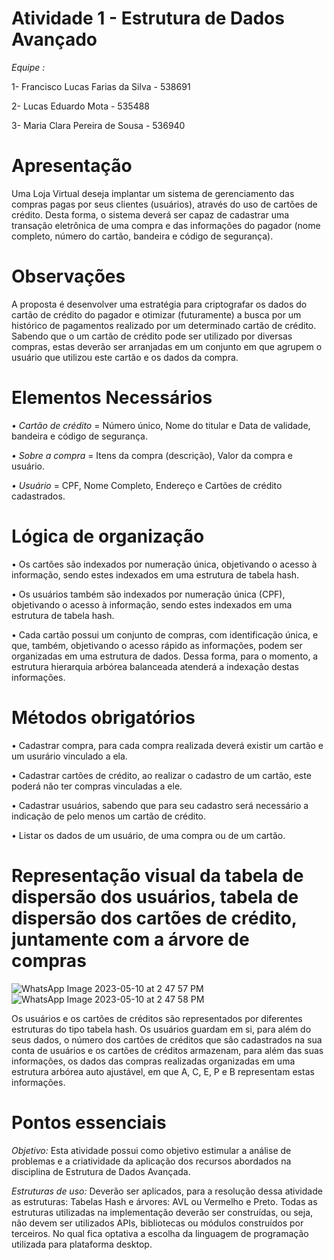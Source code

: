 # Atividade 1 - Estrutura de Dados Avançado
*Equipe :*

1- Francisco Lucas Farias da Silva - 538691

2- Lucas Eduardo Mota - 535488

3- Maria Clara Pereira de Sousa - 536940


# Apresentação
Uma Loja Virtual deseja implantar um sistema de gerenciamento das compras pagas por seus
clientes (usuários), através do uso de cartões de crédito. Desta forma, o sistema deverá ser
capaz de cadastrar uma transação eletrônica de uma compra e das informações do pagador
(nome completo, número do cartão, bandeira e código de segurança). 

# Observações
A proposta é desenvolver uma estratégia para criptografar os dados do cartão de crédito do
pagador e otimizar (futuramente) a busca por um histórico de pagamentos realizado por um
determinado cartão de crédito. Sabendo que o um cartão de crédito pode ser utilizado por
diversas compras, estas deverão ser arranjadas em um conjunto em que agrupem o usuário
que utilizou este cartão e os dados da compra.

# Elementos Necessários
*• Cartão de crédito* = Número único, Nome do titular e Data de validade, bandeira e código de segurança.

*• Sobre a compra* = Itens da compra (descrição), Valor da compra e usuário.

*• Usuário* = CPF, Nome Completo, Endereço e Cartões de crédito cadastrados.

# Lógica de organização
• Os cartões são indexados por numeração única, objetivando o acesso à informação,
sendo estes indexados em uma estrutura de tabela hash.

• Os usuários também são indexados por numeração única (CPF), objetivando o acesso à
informação, sendo estes indexados em uma estrutura de tabela hash.

• Cada cartão possui um conjunto de compras, com identificação única, e que, também,
objetivando o acesso rápido as informações, podem ser organizadas em uma estrutura
de dados. Dessa forma, para o momento, a estrutura hierarquia arbórea balanceada
atenderá a indexação destas informações.

# Métodos obrigatórios
• Cadastrar compra, para cada compra realizada deverá existir um cartão e um usurário
vinculado a ela.

• Cadastrar cartões de crédito, ao realizar o cadastro de um cartão, este poderá não ter
compras vinculadas a ele.

• Cadastrar usuários, sabendo que para seu cadastro será necessário a indicação de pelo
menos um cartão de crédito.

• Listar os dados de um usuário, de uma compra ou de um cartão.

# Representação visual da tabela de dispersão dos usuários, tabela de dispersão dos cartões de crédito, juntamente com a árvore de compras
![WhatsApp Image 2023-05-10 at 2 47 57 PM](https://github.com/FILElucas99/Atividade-1---Estrutura-de-dados-avancados/assets/109489204/782517b3-653f-45a9-836b-e25c5d575883)
![WhatsApp Image 2023-05-10 at 2 47 58 PM](https://github.com/FILElucas99/Atividade-1---Estrutura-de-dados-avancados/assets/109489204/f2a10f9e-e345-4c6c-b75d-d2c71425bc40)

Os usuários e os cartões de créditos são representados por diferentes estruturas do tipo tabela
hash. Os usuários guardam em si, para além do seus dados, o número dos cartões de créditos
que são cadastrados na sua conta de usuários e os cartões de créditos armazenam, para além
das suas informações, os dados das compras realizadas organizadas em uma estrutura arbórea
auto ajustável, em que A, C, E, P e B representam estas informações.

# Pontos essenciais
*Objetivo:* Esta atividade possui como objetivo estimular a análise de problemas e a criatividade
da aplicação dos recursos abordados na disciplina de Estrutura de Dados Avançada.

*Estruturas de uso:* Deverão ser aplicados, para a resolução dessa atividade as estruturas: Tabelas
Hash e árvores: AVL ou Vermelho e Preto. Todas as estruturas utilizadas na implementação
deverão ser construídas, ou seja, não devem ser utilizados APIs, bibliotecas ou módulos
construídos por terceiros. No qual fica optativa a escolha da linguagem de programação utilizada para plataforma desktop.

